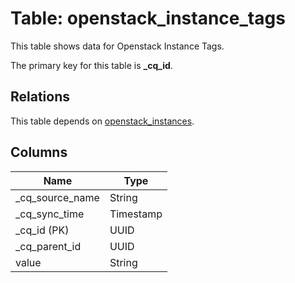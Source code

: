 # Table: openstack_instance_tags

This table shows data for Openstack Instance Tags.

The primary key for this table is **_cq_id**.

## Relations

This table depends on [openstack_instances](openstack_instances.md).

## Columns

| Name          | Type          |
| ------------- | ------------- |
|_cq_source_name|String|
|_cq_sync_time|Timestamp|
|_cq_id (PK)|UUID|
|_cq_parent_id|UUID|
|value|String|